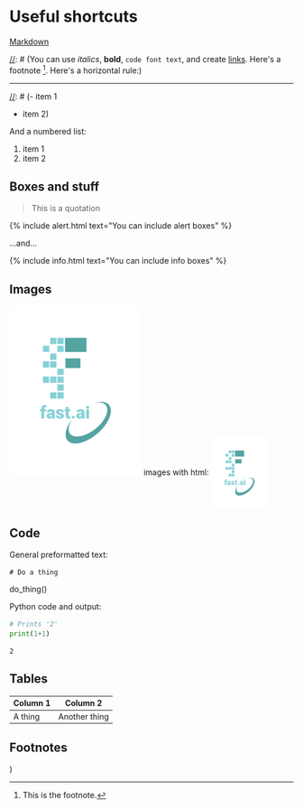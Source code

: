 # Useful shortcuts

[Markdown](https://guides.github.com/features/mastering-markdown/)

[//]: # (1. TOC
{:toc})

[//]: # (## Basic setup)

[//]: # (Jekyll requires blog post files to be named according to the following format:)

[//]: # (`YEAR-MONTH-DAY-filename.md`)

[//]: # (Where `YEAR` is a four-digit number, `MONTH` and `DAY` are both two-digit numbers, and `filename` is whatever file name you choose, to remind yourself what this post is about. `.md` is the file extension for markdown files.)

[//]: # (The first line of the file should start with a single hash character, then a space, then your title. This is how you create a "*level 1 heading*" in markdown. Then you can create level 2, 3, etc headings as you wish but repeating the hash character, such as you see in the line `## File names` above.)

[//]: # (## Basic formatting)

[//]: # (You can use *italics*, **bold**, `code font text`, and create [links](https://www.markdownguide.org/cheat-sheet/). Here's a footnote [^1]. Here's a horizontal rule:)

---

[//]: # (## Lists)

[//]: # (Here's a list:)

[//]: # (- item 1
- item 2)

And a numbered list:

1. item 1
1. item 2

## Boxes and stuff

> This is a quotation

{% include alert.html text="You can include alert boxes" %}

...and...

{% include info.html text="You can include info boxes" %}

## Images

 ![](/images/logo.png "fast.ai's logo")
 images with html: <img src="images/logo.png" width="100" img align="center"/>

## Code

General preformatted text:

    # Do a thing
   do_thing()

Python code and output:

```python
# Prints '2'
print(1+1)
```

    2

## Tables

| Column 1 | Column 2 |
|-|-|
| A thing | Another thing |

## Footnotes

[^1]: This is the footnote.

)

